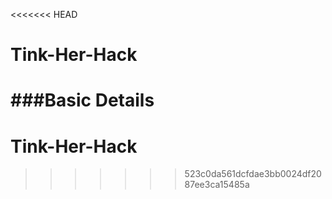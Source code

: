 <<<<<<< HEAD
# Tink-Her-Hack


###Basic Details
=======
# Tink-Her-Hack
>>>>>>> 523c0da561dcfdae3bb0024df2087ee3ca15485a
